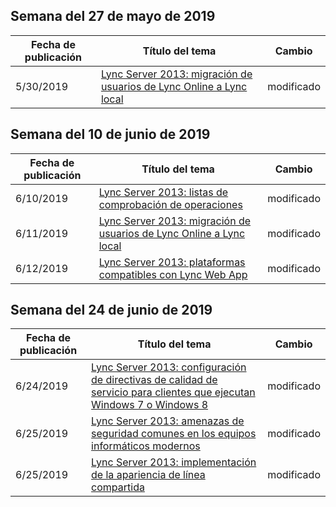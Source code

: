 <!-- This file is generated automatically each week. Changes made to this file will be overwritten.-->




## <a name="week-of-may-27-2019"></a>Semana del 27 de mayo de 2019


| Fecha de publicación |Título del tema | Cambio |
|------|------------|--------|
| 5/30/2019 | [Lync Server 2013: migración de usuarios de Lync Online a Lync local](/LyncServer/lync-server-2013-migrating-lync-online-users-to-lync-on-premises) | modificado |


## <a name="week-of-june-10-2019"></a>Semana del 10 de junio de 2019


| Fecha de publicación |Título del tema | Cambio |
|------|------------|--------|
| 6/10/2019 | [Lync Server 2013: listas de comprobación de operaciones](/LyncServer/lync-server-2013-operations-checklists) | modificado |
| 6/11/2019 | [Lync Server 2013: migración de usuarios de Lync Online a Lync local](/LyncServer/lync-server-2013-migrating-lync-online-users-to-lync-on-premises) | modificado |
| 6/12/2019 | [Lync Server 2013: plataformas compatibles con Lync Web App](/LyncServer/lync-server-2013-lync-web-app-supported-platforms) | modificado |


## <a name="week-of-june-24-2019"></a>Semana del 24 de junio de 2019


| Fecha de publicación |Título del tema | Cambio |
|------|------------|--------|
| 6/24/2019 | [Lync Server 2013: configuración de directivas de calidad de servicio para clientes que ejecutan Windows 7 o Windows 8](/LyncServer/lync-server-2013-configuring-quality-of-service-policies-for-clients-running-on-windows-7-or-windows-8) | modificado |
| 6/25/2019 | [Lync Server 2013: amenazas de seguridad comunes en los equipos informáticos modernos](/LyncServer/lync-server-2013-common-security-threats-in-modern-day-computing) | modificado |
| 6/25/2019 | [Lync Server 2013: implementación de la apariencia de línea compartida](/LyncServer/lync-server-2013-deploy-shared-line-appearance) | modificado |

